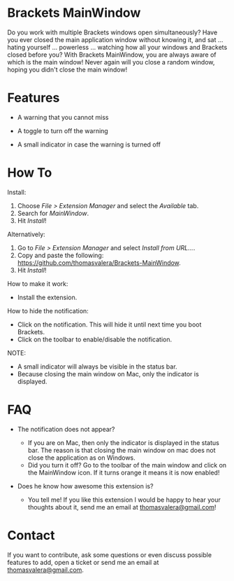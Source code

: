 Brackets MainWindow
===================

Do you work with multiple Brackets windows open simultaneously?
Have you ever closed the main application window without knowing it, and sat ... hating yourself ... powerless ... watching how all your windows and Brackets closed before you?
With Brackets MainWindow, you are always aware of which is the main window!
Never again will you close a random window, hoping you didn't close the main window!

Features
===================

* A warning that you cannot miss

* A toggle to turn off the warning

* A small indicator in case the warning is turned off

How To
===================

Install:

1. Choose _File > Extension Manager_ and select the _Available_ tab.
2. Search for _MainWindow_.
3. Hit _Install_!

Alternatively:

1. Go to _File > Extension Manager_ and select _Install from URL..._.
2. Copy and paste the following: https://github.com/thomasvalera/Brackets-MainWindow.
3. Hit _Install_!

How to make it work:

* Install the extension.

How to hide the notification:

* Click on the notification. This will hide it until next time you boot Brackets.
* Click on the toolbar to enable/disable the notification.

NOTE:

* A small indicator will always be visible in the status bar.
* Because closing the main window on Mac, only the indicator is displayed.

FAQ
===================

* The notification does not appear?
  - If you are on Mac, then only the indicator is displayed in the status bar. The reason is that closing the main window on mac does not close the application as on Windows.
  - Did you turn it off? Go to the toolbar of the main window and click on the MainWindow icon. If it turns orange it means it is now enabled!
  
* Does he know how awesome this extension is?
  - You tell me! If you like this extension I would be happy to hear your thoughts about it, send me an email at thomasvalera@gmail.com!

Contact
===================
If you want to contribute, ask some questions or even discuss possible features to add, open a ticket or send me an email at thomasvalera@gmail.com.
